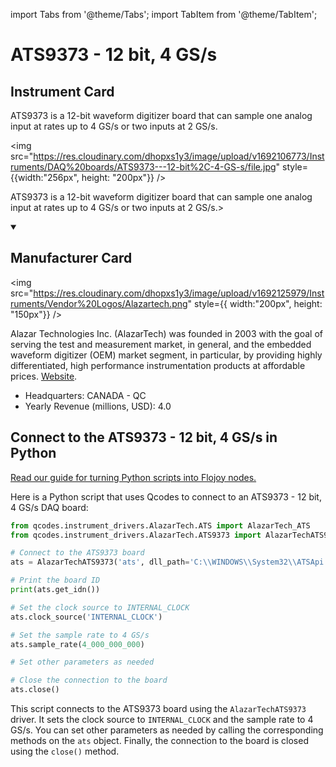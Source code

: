 
import Tabs from '@theme/Tabs';
import TabItem from '@theme/TabItem';

# ATS9373 - 12 bit, 4 GS/s

## Instrument Card

<div className="flex">

<div>

ATS9373 is a 12-bit waveform digitizer board that can sample one analog input at rates up to 4 GS/s or two inputs at 2 GS/s.

</div>

<img src="https://res.cloudinary.com/dhopxs1y3/image/upload/v1692106773/Instruments/DAQ%20boards/ATS9373---12-bit%2C-4-GS-s/file.jpg" style={{width:"256px", height: "200px"}} />

</div>

ATS9373 is a 12-bit waveform digitizer board that can sample one analog input at rates up to 4 GS/s or two inputs at 2 GS/s.>

<details open>
<summary><h2>Manufacturer Card</h2></summary>

<img src="https://res.cloudinary.com/dhopxs1y3/image/upload/v1692125979/Instruments/Vendor%20Logos/Alazartech.png" style={{ width:"200px", height: "150px"}} />

Alazar Technologies Inc. (AlazarTech) was founded in 2003 with the goal of serving the test and measurement market, in general, and the embedded waveform digitizer (OEM) market segment, in particular, by providing highly differentiated, high performance instrumentation products at affordable prices. <a href="https://www.alazartech.com/">Website</a>.

<ul>
  <li>Headquarters: CANADA - QC</li>
  <li>Yearly Revenue (millions, USD): 4.0</li>
</ul>
</details>

## Connect to the ATS9373 - 12 bit, 4 GS/s in Python

[Read our guide for turning Python scripts into Flojoy nodes.](https://docs.flojoy.ai/custom-nodes/creating-custom-node/)


<Tabs>
<TabItem value="Qcodes" label="Qcodes">

Here is a Python script that uses Qcodes to connect to an ATS9373 - 12 bit, 4 GS/s DAQ board:

```python
from qcodes.instrument_drivers.AlazarTech.ATS import AlazarTech_ATS
from qcodes.instrument_drivers.AlazarTech.ATS9373 import AlazarTechATS9373

# Connect to the ATS9373 board
ats = AlazarTechATS9373('ats', dll_path='C:\\WINDOWS\\System32\\ATSApi.dll')

# Print the board ID
print(ats.get_idn())

# Set the clock source to INTERNAL_CLOCK
ats.clock_source('INTERNAL_CLOCK')

# Set the sample rate to 4 GS/s
ats.sample_rate(4_000_000_000)

# Set other parameters as needed

# Close the connection to the board
ats.close()
```

This script connects to the ATS9373 board using the `AlazarTechATS9373` driver. It sets the clock source to `INTERNAL_CLOCK` and the sample rate to 4 GS/s. You can set other parameters as needed by calling the corresponding methods on the `ats` object. Finally, the connection to the board is closed using the `close()` method.

</TabItem>
</Tabs>